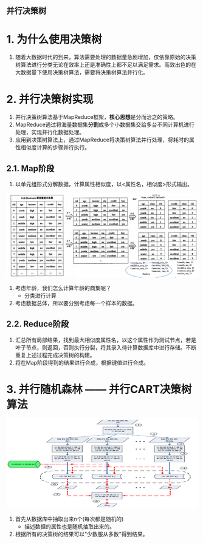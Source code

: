 并行决策树
---

# 1. 为什么使用决策树
1. 随着大数据时代的到来，算法需要处理的数据量急剧增加，仅依靠原始的决策树算法进行分类无论在效率上还是准确性上都不足以满足需求。高效出色的在大数据量下使用决策树算法，需要将决策树算法并行化。

# 2. 并行决策树实现
1. 并行决策树算法基于MapReduce框架，**核心思想**是分而治之的策略。
2. MapReduce通过将海量数据集**分割**成多个小数据集交给多台不同计算机进行处理，实现并行化数据处理。
3. 应用到决策树算法上，通过MapReduce将决策树算法并行处理，将耗时的属性相似度计算的步骤并行执行。

## 2.1. Map阶段
1. 以单元组形式分解数据，计算属性相似度，以<属性名，相似度>形式输出。

![](img/并行决策树/1.png)

1. 考虑年龄，我们怎么计算年龄的商集呢？
    + 分类进行计算
2. 考虑数据总体，所以要分别考虑每一个样本的数据。

## 2.2. Reduce阶段
1. 汇总所有局部结果，找到最大相似度属性名，以这个属性作为测试节点，若是叶子节点，则返回，否则执行分裂，将其录入待计算数据库中进行存储。不断重复上述过程完成决策树的构建。
2. 将在Map阶段得到的结果进行合成，根据键值进行合成。

# 3. 并行随机森林 —— 并行CART决策树算法

![](img/并行决策树/2.png)

1. 首先从数据库中抽取出来n个(每次都是随机的)
    + 描述数据的属性也是随机抽取出来的。
2. 根据所有的决策树的结果可以"少数服从多数"得到结果。